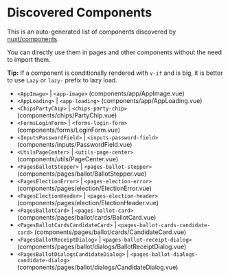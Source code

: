 # Discovered Components

This is an auto-generated list of components discovered by [nuxt/components](https://github.com/nuxt/components).

You can directly use them in pages and other components without the need to import them.

**Tip:** If a component is conditionally rendered with `v-if` and is big, it is better to use `Lazy` or `lazy-` prefix to lazy load.

- `<AppImage>` | `<app-image>` (components/app/AppImage.vue)
- `<AppLoading>` | `<app-loading>` (components/app/AppLoading.vue)
- `<ChipsPartyChip>` | `<chips-party-chip>` (components/chips/PartyChip.vue)
- `<FormsLoginForm>` | `<forms-login-form>` (components/forms/LoginForm.vue)
- `<InputsPasswordField>` | `<inputs-password-field>` (components/inputs/PasswordField.vue)
- `<UtilsPageCenter>` | `<utils-page-center>` (components/utils/PageCenter.vue)
- `<PagesBallotStepper>` | `<pages-ballot-stepper>` (components/pages/ballot/BallotStepper.vue)
- `<PagesElectionError>` | `<pages-election-error>` (components/pages/election/ElectionError.vue)
- `<PagesElectionHeader>` | `<pages-election-header>` (components/pages/election/ElectionHeader.vue)
- `<PagesBallotCard>` | `<pages-ballot-card>` (components/pages/ballot/cards/BallotCard.vue)
- `<PagesBallotCardsCandidateCard>` | `<pages-ballot-cards-candidate-card>` (components/pages/ballot/cards/CandidateCard.vue)
- `<PagesBallotReceiptDialog>` | `<pages-ballot-receipt-dialog>` (components/pages/ballot/dialogs/BallotReceiptDialog.vue)
- `<PagesBallotDialogsCandidateDialog>` | `<pages-ballot-dialogs-candidate-dialog>` (components/pages/ballot/dialogs/CandidateDialog.vue)
